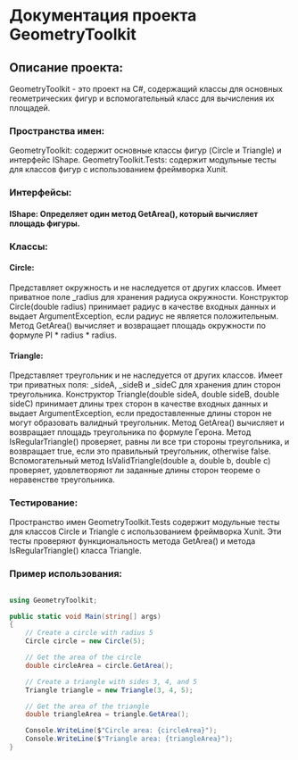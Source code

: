 # Документация проекта GeometryToolkit

## Описание проекта:

GeometryToolkit - это проект на C#, содержащий классы для основных геометрических фигур и вспомогательный класс для вычисления их площадей.

### Пространства имен:

GeometryToolkit: содержит основные классы фигур (Circle и Triangle) и интерфейс IShape.
GeometryToolkit.Tests: содержит модульные тесты для классов фигур с использованием фреймворка Xunit.

### Интерфейсы:

#### IShape: Определяет один метод GetArea(), который вычисляет площадь фигуры.

### Классы:

#### Circle:

Представляет окружность и не наследуется от других классов.
Имеет приватное поле _radius для хранения радиуса окружности.
Конструктор Circle(double radius) принимает радиус в качестве входных данных и выдает ArgumentException, если радиус не является положительным.
Метод GetArea() вычисляет и возвращает площадь окружности по формуле PI * radius * radius.

#### Triangle:

Представляет треугольник и не наследуется от других классов.
Имеет три приватных поля: _sideA, _sideB и _sideC для хранения длин сторон треугольника.
Конструктор Triangle(double sideA, double sideB, double sideC) принимает длины трех сторон в качестве входных данных и выдает ArgumentException, если предоставленные длины сторон не могут образовать валидный треугольник.
Метод GetArea() вычисляет и возвращает площадь треугольника по формуле Герона.
Метод IsRegularTriangle() проверяет, равны ли все три стороны треугольника, и возвращает true, если это правильный треугольник, otherwise false.
Вспомогательный метод IsValidTriangle(double a, double b, double c) проверяет, удовлетворяют ли заданные длины сторон теореме о неравенстве треугольника.

### Тестирование:

Пространство имен GeometryToolkit.Tests содержит модульные тесты для классов Circle и Triangle с использованием фреймворка Xunit. Эти тесты проверяют функциональность метода GetArea() и метода IsRegularTriangle() класса Triangle.

### Пример использования:

```csharp

using GeometryToolkit;

public static void Main(string[] args)
{
    // Create a circle with radius 5
    Circle circle = new Circle(5);

    // Get the area of the circle
    double circleArea = circle.GetArea();

    // Create a triangle with sides 3, 4, and 5
    Triangle triangle = new Triangle(3, 4, 5);

    // Get the area of the triangle
    double triangleArea = triangle.GetArea();

    Console.WriteLine($"Circle area: {circleArea}");
    Console.WriteLine($"Triangle area: {triangleArea}");
}

```
